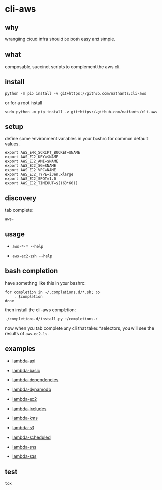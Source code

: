 # cli-aws

## why

wrangling cloud infra should be both easy and simple.

## what

composable, succinct scripts to complement the aws cli.

## install

```
python -m pip install -v git+https://github.com/nathants/cli-aws
```

or for a root install

```
sudo python -m pip install -v git+https://github.com/nathants/cli-aws
```


## setup

define some environment variables in your bashrc for common default values.

```
export AWS_EMR_SCRIPT_BUCKET=$NAME
export AWS_EC2_KEY=$NAME
export AWS_EC2_AMI=$NAME
export AWS_EC2_SG=$NAME
export AWS_EC2_VPC=NAME
export AWS_EC2_TYPE=i3en.xlarge
export AWS_EC2_SPOT=1.0
export AWS_EC2_TIMEOUT=$((60*60))
```

## discovery

tab complete:

```
aws-
```

## usage

- `aws-*-* --help`

- `aws-ec2-ssh --help`

## bash completion

have something like this in your bashrc:

```
for completion in ~/.completions.d/*.sh; do
    . $completion
done
```

then install the cli-aws completion:

```
./completions.d/install.py ~/completions.d
```

now when you tab complete any cli that takes *selectors, you will see the results of `aws-ec2-ls`.

## examples

- [lambda-api](https://github.com/nathants/cli-aws/blob/master/examples/lambda/api.py)

- [lambda-basic](https://github.com/nathants/cli-aws/blob/master/examples/lambda/basic.py)

- [lambda-dependencies](https://github.com/nathants/cli-aws/blob/master/examples/lambda/dependencies.py)

- [lambda-dynamodb](https://github.com/nathants/cli-aws/blob/master/examples/lambda/dynamodb.py)

- [lambda-ec2](https://github.com/nathants/cli-aws/blob/master/examples/lambda/ec2.py)

- [lambda-includes](https://github.com/nathants/cli-aws/blob/master/examples/lambda/includes.py)

- [lambda-kms](https://github.com/nathants/cli-aws/blob/master/examples/lambda/kms.py)

- [lambda-s3](https://github.com/nathants/cli-aws/blob/master/examples/lambda/s3.py)

- [lambda-scheduled](https://github.com/nathants/cli-aws/blob/master/examples/lambda/scheduled.py)

- [lambda-sns](https://github.com/nathants/cli-aws/blob/master/examples/lambda/sns.py)

- [lambda-sqs](https://github.com/nathants/cli-aws/blob/master/examples/lambda/sqs.py)

## test

```
tox
```
